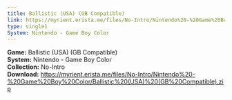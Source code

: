 ```yaml
---
title: Ballistic (USA) (GB Compatible)
link: https://myrient.erista.me/files/No-Intro/Nintendo%20-%20Game%20Boy%20Color/Ballistic%20(USA)%20(GB%20Compatible).zip
type: single1
System: Nintendo - Game Boy Color
---
```

<b>Game:</b> Ballistic (USA) (GB Compatible)<br>
<b>System:</b> Nintendo - Game Boy Color<br>
<b>Collection:</b> No-Intro<br>
<b>Download:</b> https://myrient.erista.me/files/No-Intro/Nintendo%20-%20Game%20Boy%20Color/Ballistic%20(USA)%20(GB%20Compatible).zip